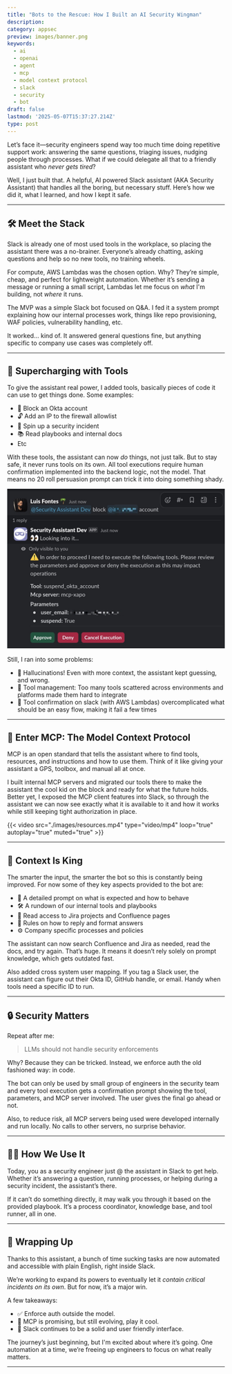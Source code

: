 ```yaml
---
title: "Bots to the Rescue: How I Built an AI Security Wingman"
description:
category: appsec
preview: images/banner.png
keywords:
  - ai
  - openai
  - agent
  - mcp
  - model context protocol
  - slack
  - security
  - bot
draft: false
lastmod: '2025-05-07T15:37:27.214Z'
type: post
---
```


Let’s face it—security engineers spend way too much time doing repetitive support work: answering the same questions, triaging issues, nudging people through processes. What if we could delegate all that to a friendly assistant who *never gets tired*?

Well, I just built that. A helpful, AI powered Slack assistant (AKA Security Assistant) that handles all the boring, but necessary stuff. Here’s how we did it, what I learned, and how I kept it safe.

---

## 🛠️ Meet the Stack

Slack is already one of most used tools in the workplace, so placing the assistant there was a no-brainer. Everyone’s already chatting, asking questions and help so no new tools, no training wheels.

For compute, AWS Lambdas was the chosen option. Why? They’re simple, cheap, and perfect for lightweight automation. Whether it’s sending a message or running a small script, Lambdas let me focus on *what* I'm building, not *where* it runs.

The MVP was a simple Slack bot focused on Q&A. I fed it a system prompt explaining how our internal processes work, things like repo provisioning, WAF policies, vulnerability handling, etc.

It worked… kind of. It answered general questions fine, but anything specific to company use cases was completely off.

---

## 🧰 Supercharging with Tools

To give the assistant real power, I added tools, basically pieces of code it can use to get things done. Some examples:

- 🚫 Block an Okta account
- 🔓 Add an IP to the firewall allowlist
- 🚨 Spin up a security incident
- 📚 Read playbooks and internal docs
- Etc

With these tools, the assistant can now *do* things, not just talk. But to stay safe, it never runs tools on its own. All tool executions require human confirmation implemented into the backend logic, not the model. That means no 20 roll persuasion prompt can trick it into doing something shady.

![Assistant Home Tab](./images/tool-confirmation.jpg)

Still, I ran into some problems:

- 🤖 Hallucinations! Even with more context, the assistant kept guessing, and wrong.
- 🔧 Tool management: Too many tools scattered across environments and platforms made them hard to integrate
- 📝 Tool confirmation on slack (with AWS Lambdas) overcomplicated what should be an easy flow, making it fail a few times

---

## 🔌 Enter MCP: The Model Context Protocol

MCP is an open standard that tells the assistant where to find tools, resources, and instructions and how to use them. Think of it like giving your assistant a GPS, toolbox, and manual all at once.

I built internal MCP servers and migrated our tools there to make the assistant the cool kid on the block and ready for what the future holds.
Better yet, I exposed the MCP client features into Slack, so through the assistant we can now see exactly what it is available to it and how it works while still keeping tight authorization in place.

{{< video src="./images/resources.mp4" type="video/mp4" loop="true" autoplay="true" muted="true" >}}

---

## 🧠 Context Is King

The smarter the input, the smarter the bot so this is constantly being improved. For now some of they key aspects provided to the bot are:

- 📘 A detailed prompt on what is expected and how to behave
- 🛠️ A rundown of our internal tools and playbooks
- 📂 Read access to Jira projects and Confluence pages
- 🧾 Rules on how to reply and format answers
- ⚙️ Company specific processes and policies

The assistant can now search Confluence and Jira as needed, read the docs, and try again. That’s huge. It means it doesn’t rely solely on prompt knowledge, which gets outdated fast.

Also added cross system user mapping. If you tag a Slack user, the assistant can figure out their Okta ID, GitHub handle, or email. Handy when tools need a specific ID to run.

---

## 🔒 Security Matters

Repeat after me:
> LLMs should not handle security enforcements

Why? Because they can be tricked. Instead, we enforce auth the old fashioned way: in code.

The bot can only be used by small group of engineers in the security team and every tool execution gets a confirmation prompt showing the tool, parameters, and MCP server involved. The user gives the final go ahead or not.

Also, to reduce risk, all MCP servers being used were developed internally and run locally. No calls to other servers, no surprise behavior.

---

## 🧑‍💻 How We Use It

Today, you as a security engineer just @ the assistant in Slack to get help. Whether it’s answering a question, running processes, or helping during a security incident, the assistant’s there.

If it can’t do something directly, it may walk you through it based on the provided playbook. It’s a process coordinator, knowledge base, and tool runner, all in one.

---

## 🚀 Wrapping Up

Thanks to this assistant, a bunch of time sucking tasks are now automated and accessible with plain English, right inside Slack.

We’re working to expand its powers to eventually let it *contain critical incidents on its own*. But for now, it’s a major win.

A few takeaways:

- ✅ Enforce auth outside the model.
- 🧪 MCP is promising, but still evolving, play it cool.
- 💬 Slack continues to be a solid and user friendly interface.

The journey’s just beginning, but I'm excited about where it’s going. One automation at a time, we’re freeing up engineers to focus on what really matters.

---
